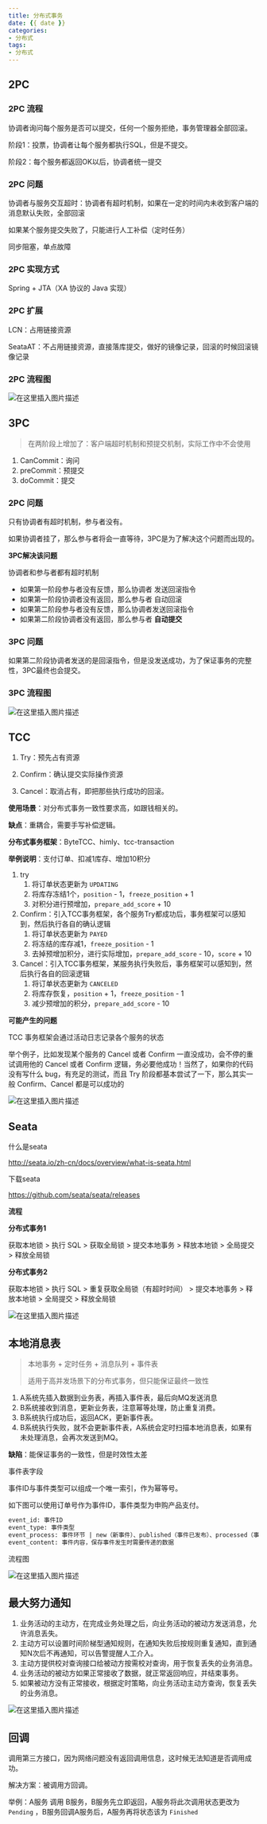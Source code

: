 ```yaml
---
title: 分布式事务
date: {{ date }}
categories:
- 分布式
tags:
- 分布式
---
```


## 2PC

### 2PC 流程

协调者询问每个服务是否可以提交，任何一个服务拒绝，事务管理器全部回滚。

阶段1：投票，协调者让每个服务都执行SQL，但是不提交。

阶段2：每个服务都返回OK以后，协调者统一提交

### 2PC 问题

协调者与服务交互超时：协调者有超时机制，如果在一定的时间内未收到客户端的消息默认失败，全部回滚

如果某个服务提交失败了，只能进行人工补偿（定时任务）

同步阻塞，单点故障

### 2PC 实现方式

Spring + JTA（XA 协议的 Java 实现）

### 2PC 扩展

LCN：占用链接资源

SeataAT：不占用链接资源，直接落库提交，做好的镜像记录，回滚的时候回滚镜像记录

### 2PC 流程图

![在这里插入图片描述](https://img-blog.csdnimg.cn/20210303100135119.png?x-oss-process=image/watermark,type_ZmFuZ3poZW5naGVpdGk,shadow_10,text_aHR0cHM6Ly9ibG9nLmNzZG4ubmV0L3dlaXhpbl80MjEwMzAyNg==,size_16,color_FFFFFF,t_70)

## 3PC

> 在两阶段上增加了：客户端超时机制和预提交机制，实际工作中不会使用

1. CanCommit：询问
2. preCommit：预提交
3. doCommit：提交

### 2PC 问题

只有协调者有超时机制，参与者没有。

如果协调者挂了，那么参与者将会一直等待，3PC是为了解决这个问题而出现的。

**3PC解决该问题**

协调者和参与者都有超时机制

- 如果第一阶段参与者没有反馈，那么协调者 发送回滚指令
- 如果第一阶段协调者没有返回，那么参与者 自动回滚
- 如果第二阶段参与者没有反馈，那么协调者发送回滚指令
- 如果第二阶段协调者没有返回，那么参与者 **自动提交**

### 3PC 问题

如果第二阶段协调者发送的是回滚指令，但是没发送成功，为了保证事务的完整性，3PC最终也会提交。

### 3PC 流程图

![在这里插入图片描述](https://img-blog.csdnimg.cn/20210124101902970.png?x-oss-process=image/watermark,type_ZmFuZ3poZW5naGVpdGk,shadow_10,text_aHR0cHM6Ly9ibG9nLmNzZG4ubmV0L3dlaXhpbl80MjEwMzAyNg==,size_16,color_FFFFFF,t_70)

## TCC

1. Try：预先占有资源

2. Confirm：确认提交实际操作资源

3. Cancel：取消占有，即把那些执行成功的回滚。

**使用场景**：对分布式事务一致性要求高，如跟钱相关的。

**缺点**：重耦合，需要手写补偿逻辑。

**分布式事务框架**：ByteTCC、himly、tcc-transaction

**举例说明**：支付订单、扣减1库存、增加10积分

1. try
   1. 将订单状态更新为 `UPDATING`
   2. 将库存冻结1个，`position` - 1，`freeze_position` + 1
   3. 对积分进行预增加，`prepare_add_score` + 10
2. Confirm：引入TCC事务框架，各个服务Try都成功后，事务框架可以感知到，然后执行各自的确认逻辑
   1. 将订单状态更新为 `PAYED`
   2. 将冻结的库存减1，`freeze_position` - 1
   3. 去掉预增加积分，进行实际增加，`prepare_add_score` - 10，`score` + 10
3. Cancel：引入TCC事务框架，某服务执行失败后，事务框架可以感知到，然后执行各自的回滚逻辑
   1. 将订单状态更新为 `CANCELED`
   2. 将库存恢复，`position` + 1，`freeze_position` - 1
   3. 减少预增加的积分，`prepare_add_score` - 10

**可能产生的问题**

TCC 事务框架会通过活动日志记录各个服务的状态

举个例子，比如发现某个服务的 Cancel 或者 Confirm 一直没成功，会不停的重试调用他的 Cancel 或者 Confirm 逻辑，务必要他成功！当然了，如果你的代码没有写什么 bug，有充足的测试，而且 Try 阶段都基本尝试了一下，那么其实一般 Confirm、Cancel 都是可以成功的

![在这里插入图片描述](https://img-blog.csdnimg.cn/20210106221025144.png?x-oss-process=image/watermark,type_ZmFuZ3poZW5naGVpdGk,shadow_10,text_aHR0cHM6Ly9ibG9nLmNzZG4ubmV0L3dlaXhpbl80MjEwMzAyNg==,size_16,color_FFFFFF,t_70)

## Seata

什么是seata

http://seata.io/zh-cn/docs/overview/what-is-seata.html

下载seata

https://github.com/seata/seata/releases

**流程**

**分布式事务1**

获取本地锁 > 执行 SQL > 获取全局锁 > 提交本地事务 > 释放本地锁 > 全局提交 > 释放全局锁

**分布式事务2**

获取本地锁 > 执行 SQL > 重复获取全局锁（有超时时间） > 提交本地事务 > 释放本地锁 > 全局提交 > 释放全局锁

![在这里插入图片描述](https://img-blog.csdnimg.cn/20210124195830118.png?x-oss-process=image/watermark,type_ZmFuZ3poZW5naGVpdGk,shadow_10,text_aHR0cHM6Ly9ibG9nLmNzZG4ubmV0L3dlaXhpbl80MjEwMzAyNg==,size_16,color_FFFFFF,t_70)

## 本地消息表

> 本地事务 + 定时任务 + 消息队列 + 事件表
>
> 适用于高并发场景下的分布式事务，但只能保证最终一致性

1. A系统先插入数据到业务表，再插入事件表，最后向MQ发送消息
2. B系统接收到消息，更新业务表，注意幂等处理，防止重复消费。
3. B系统执行成功后，返回ACK，更新事件表。
4. B系统执行失败，就不会更新事件表，A系统会定时扫描本地消息表，如果有未处理消息，会再次发送到MQ。

**缺陷**：能保证事务的一致性，但是时效性太差

事件表字段

事件ID与事件类型可以组成一个唯一索引，作为幂等号。

如下图可以使用订单号作为事件ID，事件类型为申购产品支付。

```sql
event_id: 事件ID
event_type: 事件类型
event_process: 事件环节 | new（新事件）、published（事件已发布）、processed（事件已处理）
event_content: 事件内容，保存事件发生时需要传递的数据
```

流程图

![在这里插入图片描述](https://img-blog.csdnimg.cn/2b5091e4859447808fe126e09ac594d4.png)

## 最大努力通知

1. 业务活动的主动方，在完成业务处理之后，向业务活动的被动方发送消息，允许消息丢失。
2. 主动方可以设置时间阶梯型通知规则，在通知失败后按规则重复通知，直到通知N次后不再通知，可以告警提醒人工介入。
3. 主动方提供校对查询接口给被动方按需校对查询，用于恢复丢失的业务消息。
4. 业务活动的被动方如果正常接收了数据，就正常返回响应，并结束事务。
5. 如果被动方没有正常接收，根据定时策略，向业务活动主动方查询，恢复丢失的业务消息。

![在这里插入图片描述](https://img-blog.csdnimg.cn/d176d7b328844cb896e5342f4059656a.png)

## 回调

调用第三方接口，因为网络问题没有返回调用信息，这时候无法知道是否调用成功。

解决方案：被调用方回调。

举例：A服务 调用 B服务，B服务先立即返回，A服务将此次调用状态更改为 `Pending` ，B服务回调A服务后，A服务再将状态该为 `Finished`

